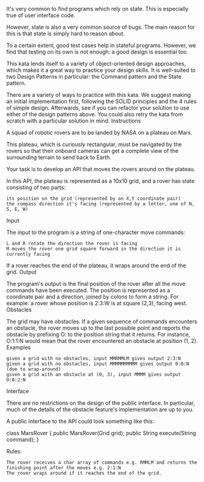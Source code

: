 It's very common to find programs which rely on state. This is especially true of user interface code.

However, state is also a very common source of bugs. The main reason for this is that state is simply hard to reason about.

To a certain extent, good test cases help in stateful programs. However, we find that testing on its own is not enough: a good design is essential too.

This kata lends itself to a variety of object-oriented design approaches, which makes it a great way to practice your design skills. It is well-suited to two Design Patterns in particular: the Command pattern and the State pattern.

There are a variety of ways to practice with this kata. We suggest making an initial implementation first, following the SOLID principles and the 4 rules of simple design. Afterwards, see if you can refactor your solution to use either of the design patterns above. You could also retry the kata from scratch with a particular solution in mind.
Instructions

A squad of robotic rovers are to be landed by NASA on a plateau on Mars.

This plateau, which is curiously rectangular, must be navigated by the rovers so that their onboard cameras can get a complete view of the surrounding terrain to send back to Earth.

Your task is to develop an API that moves the rovers around on the plateau.

In this API, the plateau is represented as a 10x10 grid, and a rover has state consisting of two parts:

    its position on the grid (represented by an X,Y coordinate pair)
    the compass direction it's facing (represented by a letter, one of N, S, E, W)

Input

The input to the program is a string of one-character move commands:

    L and R rotate the direction the rover is facing
    M moves the rover one grid square forward in the direction it is currently facing

If a rover reaches the end of the plateau, it wraps around the end of the grid.
Output

The program's output is the final position of the rover after all the move commands have been executed. The position is represented as a coordinate pair and a direction, joined by colons to form a string. For example: a rover whose position is 2:3:W is at square (2,3), facing west.
Obstacles

The grid may have obstacles. If a given sequence of commands encounters an obstacle, the rover moves up to the last possible point and reports the obstacle by prefixing O: to the position string that it returns. For instance, O:1:1:N would mean that the rover encountered an obstacle at position (1, 2).
Examples

    given a grid with no obstacles, input MMRMMLM gives output 2:3:N
    given a grid with no obstacles, input MMMMMMMMMM gives output 0:0:N (due to wrap-around)
    given a grid with an obstacle at (0, 3), input MMMM gives output O:0:2:N

Interface

There are no restrictions on the design of the public interface. In particular, much of the details of the obstacle feature's implementation are up to you.

A public interface to the API could look something like this:

class MarsRover {
    public MarsRover(Grid grid);
    public String execute(String command);
}

Rules:

    The rover receives a char array of commands e.g. RMMLM and returns the finishing point after the moves e.g. 2:1:N
    The rover wraps around if it reaches the end of the grid.
